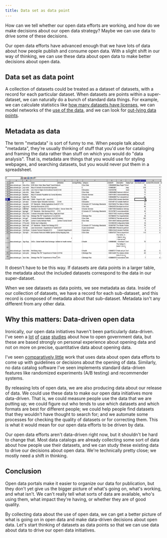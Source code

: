 ```yaml
---
title: Data set as data point
---
```

<!-- For the winter issue of Socrata's magazine -->
How can we tell whether our open data efforts are working,
and how do we make decisions about our open data strategy?
Maybe we can use data to drive some of these decisions.

Our open data efforts have advanced enough that we have lots
of data about how people publish and consume open data. With
a slight shift in our way of thinking, we can use these data
about open data to make better decisions about open data.

## Data set as data point
A collection of datasets could be treated as a dataset
of datasets, with a record for each particular dataset.
When datasets are points within a super-dataset,
we can naturally do a bunch of standard data things.
For example, we can calculate statistics like
[how many datasets have licenses](/!/open-data-licensing),
we can model networks of the
[use of the data](http://www.chriswhong.com/nycopendata/),
and we can look for [out-lying data points](/!/socrata-users/).

## Metadata as data
The term "metadata" is sort of funny to me.
When people talk about "metadata", they're
usually thinking of stuff that you'd use for cataloging
and framing the data rather than stuff on which you would do
"data analysis". That is, metadata are things that you would use
for styling webpages, and searching datasets,
but you would never put them in a spreadsheet.

![Metadata in a spreadsheet](spreadsheet-spreadsheet.png)

It doesn't have to be this way.
If datasets are data points in a larger table, the metadata
about the included datasets correspond to the data in our
super-dataset.

When we see datasets as data points, we see metadata as data.
Inside of our collection of datasets, we have a record for each
sub-dataset, and this record is composed of metadata about that
sub-dataset. Metadata isn't any different from any other data.

## Why this matters: Data-driven open data
Ironically, our open data
initiatives haven't been particularly data-driven. I've seen a
[lot](http://beyondtransparency.org/)
[of](http://www.socrata.com/case-studies/)
[case](http://ckan.org/case-studies/)
[studies](http://theodi.org/case-studies)
about how to open government data, but these are based strongly
on personal experience about opening data and not on
more on precise, quantitative data about opening data.

I've seen [comparatively little](/open-data) work that uses data
about open data efforts to come up with guidelines or
decisions about the opening of data. Similarly, no data catalog
software I've seen implements standard
data-driven features like randomized experiments (A/B testing)
and recommender systems.

By releasing lots of open data, we are also
producing data about our release of data.
We could use these data to make our open data initiatives more data-driven.
That is, we could measure people use the data that we are putting up;
we could figure out who tends to use which datasets and which formats
are best for different people; we could help people find datasets that
they wouldn't have thought to search for;
and we automate some processes for checking the
quality of datasets or for correcting them.
This is what it would mean for our open data efforts to be driven by data.

Our open data efforts aren't data-driven right now,
but it shouldn't be hard to change that. Most data catalogs are already
collecting some sort of data about how people use their datasets, and we
can study these existing data to drive our decisions about open data.
We're technically pretty close; we mostly need a shift in thinking.

## Conclusion
Open data portals make it easier to organize our data for publication,
but they don't yet give us the
bigger picture of what's going on, what's working, and what isn't.
We can't really tell what sorts of data are available, who's using them,
what impact they're having, or whether they are of good quality.

By collecting data about the use of open data, we can get a
better picture of what is going on in open data and make data-driven
decisions about open data.
Let's start thinking of datasets as data points so that we can use
data about data to drive our open data initiatives.
